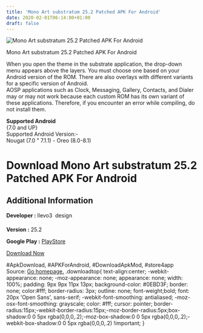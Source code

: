 ```yaml
---
title: 'Mono Art substratum 25.2 Patched APK For Android'
date: 2020-02-01T06:14:00+01:00
draft: false
---
```


![Mono Art substratum 25.2 Patched APK For Android](https://i0.wp.com/apkhome.net/wp-content/uploads/2018/12/Mono-Art-substratum-25.2.png "Mono Art substratum 25.2 Patched APK For Android")

  

Mono Art substratum 25.2 Patched APK For Android

When you open the theme in the substrate application, the drop-down menu appears above the layers. You must choose one based on your Android version of the ROM. There are also overlays with different variants for a specific version of Android.  
AOSP applications such as Clock, Messaging, Gallery, Contacts, and Dialer may or may not work because each custom ROM has its own variant of these applications. Therefore, if you encounter an error while compiling, do not install them.

**Supported Android**  
{7.0 and UP}  
Supported Android Version:-  
Nougat (7.0 " 7.1.1) - Oreo (8.0-8.1)

Download Mono Art substratum 25.2 Patched APK For Android
=========================================================

Additional Information
----------------------

**Developer :** llevo3  design

**Version :** 25.2

**Google Play :** [PlayStore](https://play.google.com/store/apps/details?id=connoisseurship.project.mono)

  

[Download Now](https://store4app.co/post/mono-art-substratum-25-2-patched-apk-for-android_1573670697)

  
#ApkDownload, #APKForAndroid, #DownloadApkMod, #store4app  
Source: [Go homepage.](https://store4app.co/post/mono-art-substratum-25-2-patched-apk-for-android_1573670697) .downloadtop{ text-align:center; -webkit-appearance: none; -moz-appearance: none; appearance: none; width: 100%; padding: 9px 9px 11px 13px; background-color: #0EBD3F; border: none; color:#fff; border-radius: 3px; outline: none; font-weight;bold; font: 20px 'Open Sans', sans-serif; -webkit-font-smoothing: antialiased; -moz-osx-font-smoothing: grayscale; color: #fff; cursor: pointer; border-radius:15px;-webkit-border-radius:15px;-moz-border-radius:5px;box-shadow:0 0 5px rgba(0,0,0,.2);-moz-box-shadow:0 0 5px rgba(0,0,0,.2);-webkit-box-shadow:0 0 5px rgba(0,0,0,.2) !important; }